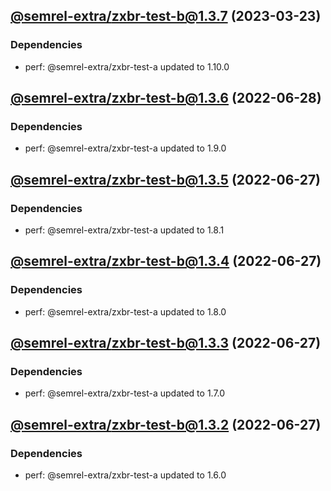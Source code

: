 ## [@semrel-extra/zxbr-test-b@1.3.7](https://github.com/semrel-extra/demo-zx-bulk-release/compare/2022.6.28-semrel-extra.zxbr-test-b.1.3.6-f0...2023.3.23-semrel-extra.zxbr-test-b.1.3.7-f0) (2023-03-23)

### Dependencies
* perf: @semrel-extra/zxbr-test-a updated to 1.10.0

## [@semrel-extra/zxbr-test-b@1.3.6](https://github.com/semrel-extra/demo-zx-bulk-release/compare/2022.6.27-semrel-extra.zxbr-test-b.1.3.5-f0...2022.6.28-semrel-extra.zxbr-test-b.1.3.6-f0) (2022-06-28)

### Dependencies
* perf: @semrel-extra/zxbr-test-a updated to 1.9.0

## [@semrel-extra/zxbr-test-b@1.3.5](https://github.com/semrel-extra/demo-zx-bulk-release/compare/2022.6.27-semrel-extra.zxbr-test-b.1.3.4-f0...2022.6.27-semrel-extra.zxbr-test-b.1.3.5-f0) (2022-06-27)

### Dependencies
* perf: @semrel-extra/zxbr-test-a updated to 1.8.1

## [@semrel-extra/zxbr-test-b@1.3.4](https://github.com/semrel-extra/demo-zx-bulk-release/compare/2022.6.27-semrel-extra.zxbr-test-b.1.3.3-f0...2022.6.27-semrel-extra.zxbr-test-b.1.3.4-f0) (2022-06-27)

### Dependencies
* perf: @semrel-extra/zxbr-test-a updated to 1.8.0

## [@semrel-extra/zxbr-test-b@1.3.3](https://github.com/semrel-extra/demo-zx-bulk-release/compare/2022.6.27-semrel-extra.zxbr-test-b.1.3.2-f0...2022.6.27-semrel-extra.zxbr-test-b.1.3.3-f0) (2022-06-27)

### Dependencies
* perf: @semrel-extra/zxbr-test-a updated to 1.7.0

## [@semrel-extra/zxbr-test-b@1.3.2](https://github.com/semrel-extra/demo-zx-bulk-release/compare/2022.6.26-semrel-extra.zxbr-test-b.1.3.1-f0...2022.6.27-semrel-extra.zxbr-test-b.1.3.2-f0) (2022-06-27)

### Dependencies
* perf: @semrel-extra/zxbr-test-a updated to 1.6.0
